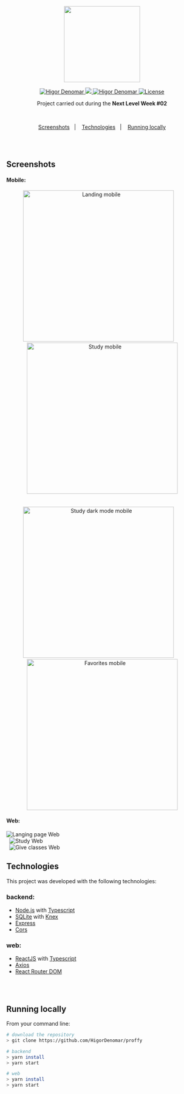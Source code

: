 <div align="center">

  <img src="./readme/purple-logo.svg" width="200px" /> <br />

  <a href="https://www.linkedin.com/in/higordenomar/">
      <img alt="Higor Denomar" src="https://img.shields.io/badge/-HigorDenomar-8257E5?style=flat&logo=Linkedin&logoColor=white" />
   </a>
  
  <a href="https://twitter.com/higordenomar">
    <img src="https://img.shields.io/badge/-%40higordenomar-8257E5?style=flat&logo=Twitter&logoColor=white" />
  </a>

  <a href="https://mailto:higordenomar@gmail.com">
    <img alt="Higor Denomar" src="https://img.shields.io/badge/-higordenomar%40gmail.com-8257E5?style=flat&logo=Gmail&logoColor=white" />
  </a>
  
  <a href="https://github.com/HigorDenomar/proffy/blob/master/LICENSE">
    <img alt="License" src="https://img.shields.io/badge/license-MIT-8257E5">
  </a>
  
  <br/>
  
  <p>Project carried out during the <b>Next Level Week #02</b></p>

</div>

<br>

<p align="center">
  <a href="#screens">Screenshots</a>&nbsp;&nbsp;&nbsp;|&nbsp;&nbsp;&nbsp;
  <a href="#techs">Technologies</a>&nbsp;&nbsp;&nbsp;|&nbsp;&nbsp;&nbsp;
  <a href="#running-locally">Running locally</a>
</p>

<br/>&nbsp;

<h2 id="screens"> Screenshots </h2>

<h4>Mobile:</h4>

<div align="center">
  <img src="./readme/screenshots/mobile/landing.jpg" alt="Landing mobile" width="397" />
  &nbsp;&nbsp;&nbsp;&nbsp;
  <img src="./readme/screenshots/mobile/classes.jpg" alt="Study mobile" width="397" />
</div>
<br/>&nbsp;

<div align="center">
  <img src="./readme/screenshots/mobile/classes-dark.jpg" alt="Study dark mode mobile" width="397" />
  &nbsp;&nbsp;&nbsp;&nbsp;
  <img src="./readme/screenshots/mobile/favorites.jpg" alt="Favorites mobile" width="397" />
</div>

<h4>Web:</h4>

<img src="./readme/screenshots/web/landing.png" alt="Langing page Web" />
<br/>&nbsp;

<img src="./readme/screenshots/web/study.png" alt="Study Web" />
<br/>&nbsp;
<img src="./readme/screenshots/web/give-classes.png" alt="Give classes Web" />

<h2 id="techs"> Technologies </h2>

This project was developed with the following technologies:

### backend:
- [Node.js](https://nodejs.org/en/docs/) with [Typescript](https://www.typescriptlang.org/)
- [SQLite](https://www.sqlite.org/index.html) with [Knex](http://knexjs.org/)
- [Express](https://expressjs.com/)
- [Cors](https://github.com/expressjs/cors)

### web:
- [ReactJS](https://reactjs.org/) with [Typescript](https://www.typescriptlang.org/)
- [Axios](https://github.com/axios/axios)
- [React Router DOM](https://reactrouter.com/web/guides/quick-start)


<br/>&nbsp;

<h2 id="running-locally"> Running locally </h2>

From your command line:

```sh
# download the repository
> git clone https://github.com/HigorDenomar/proffy

# backend
> yarn install
> yarn start

# web
> yarn install
> yarn start
```
